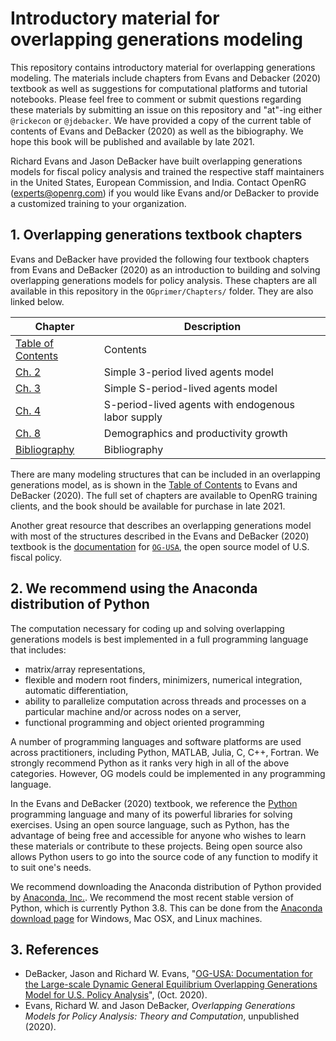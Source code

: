 # Introductory material for overlapping generations modeling

This repository contains introductory material for overlapping generations modeling. The materials include chapters from Evans and Debacker (2020) textbook as well as suggestions for computational platforms and tutorial notebooks. Please feel free to comment or submit questions regarding these materials by submitting an issue on this repository and "at"-ing either `@rickecon` or `@jdebacker`. We have provided a copy of the current table of contents of Evans and DeBacker (2020) as well as the bibiography. We hope this book will be published and available by late 2021.

Richard Evans and Jason DeBacker have built overlapping generations models for fiscal policy analysis and trained the respective staff maintainers in the United States, European Commission, and India. Contact OpenRG (experts@openrg.com) if you would like Evans and/or DeBacker to provide a customized training to your organization.


## 1. Overlapping generations textbook chapters

Evans and DeBacker have provided the following four textbook chapters from Evans and DeBacker (2020) as an introduction to building and solving overlapping generations models for policy analysis. These chapters are all available in this repository in the `OGprimer/Chapters/` folder. They are also linked below.

| Chapter           | Description  |
|-------------------|--------------|
| [Table of Contents](https://github.com/OpenRG/OGprimer/blob/master/Chapters/OGtext_toc.pdf) | Contents     |
| [Ch. 2](https://github.com/OpenRG/OGprimer/blob/master/Chapters/OGtext_ch02.pdf) | Simple 3-period lived agents model |
| [Ch. 3](https://github.com/OpenRG/OGprimer/blob/master/Chapters/OGtext_ch03.pdf) | Simple S-period-lived agents model |
| [Ch. 4](https://github.com/OpenRG/OGprimer/blob/master/Chapters/OGtext_ch04.pdf) | S-period-lived agents with endogenous labor supply |
| [Ch. 8](https://github.com/OpenRG/OGprimer/blob/master/Chapters/OGtext_ch08.pdf) | Demographics and productivity growth |
| [Bibliography](https://github.com/OpenRG/OGprimer/blob/master/Chapters/OGtext_bib.pdf) | Bibliography |

There are many modeling structures that can be included in an overlapping generations model, as is shown in the [Table of Contents](https://github.com/OpenRG/OGprimer/blob/master/Chapters/OGtext_toc.pdf) to Evans and DeBacker (2020). The full set of chapters are available to OpenRG training clients, and the book should be available for purchase in late 2021.

Another great resource that describes an overlapping generations model with most of the structures described in the Evans and DeBacker (2020) textbook is the [documentation](https://pslmodels.github.io/OG-USA/) for [`OG-USA`](https://github.com/PSLmodels/OG-USA), the open source model of U.S. fiscal policy.


## 2. We recommend using the Anaconda distribution of Python

The computation necessary for coding up and solving overlapping generations models is best implemented in a full programming language that includes:
* matrix/array representations,
* flexible and modern root finders, minimizers, numerical integration, automatic differentiation,
* ability to parallelize computation across threads and processes on a particular machine and/or across nodes on a server,
* functional programming and object oriented programming

A number of programming languages and software platforms are used across practitioners, including Python, MATLAB, Julia, C, C++, Fortran. We strongly recommend Python as it ranks very high in all of the above categories. However, OG models could be implemented in any programming language.

In the Evans and DeBacker (2020) textbook, we reference the [Python](https://www.python.org/) programming language and many of its powerful libraries for solving exercises. Using an open source language, such as Python, has the advantage of being free and accessible for anyone who wishes to learn these materials or contribute to these projects. Being open source also allows Python users to go into the source code of any function to modify it to suit one's needs.

We recommend downloading the Anaconda distribution of Python provided by [Anaconda, Inc.](https://www.anaconda.com/distribution/). We recommend the most recent stable version of Python, which is currently Python 3.8. This can be done from the [Anaconda download page](https://www.anaconda.com/distribution/) for Windows, Mac OSX, and Linux machines.


## 3. References
* DeBacker, Jason and Richard W. Evans, "[OG-USA: Documentation for the Large-scale Dynamic General Equilibrium Overlapping Generations Model for U.S. Policy Analysis](https://pslmodels.github.io/OG-USA/)", (Oct. 2020).
* Evans, Richard W. and Jason DeBacker, *Overlapping Generations Models for Policy Analysis: Theory and Computation*, unpublished (2020).
